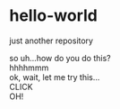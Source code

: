 # hello-world
just another repository
<!DOCTYPE html>
<p>so uh...how do you do this?<br>hhhhmmm<br>ok, wait, let me try this...<br>CLICK<br>OH!</p>
